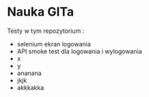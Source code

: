 # Nauka GITa

Testy w tym repozytorium :
- selenium ekran logowania
- API smoke test dla logowania i wylogowania
- x
- y
- ananana
- jkjk
- akkkakka
